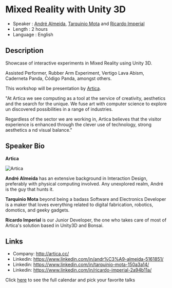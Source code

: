 Mixed Reality with Unity 3D
=================================

* Speaker   : [André Almeida](https://www.linkedin.com/in/andr%C3%A9-almeida-5161851/), [Tarquinio Mota](https://www.linkedin.com/in/tarquinio-mota-150a3a14/) and [Ricardo Imperial](https://www.linkedin.com/in/ricardo-imperial-2a94b11a/)
* Length    : 2 hours
* Language  : English

Description
-----------

Showcase of interactive experiments in Mixed Reality using Unity 3D.

Assisted Performer, Rubber Arm Experiment, Vertigo Lava Abism, Caderneta Panda, Código Panda, amongst others.

This workshop will be presentation by [Artica](http://artica.cc).

"At Artica we see computing as a tool at the service of creativity, aesthetics and the search for the unique. We fuse art with computer science to explore un
discovered possibilities in a range of industries.

Regardless of the sector we are working in, Artica believes that the visitor experience is enhanced through the clever use of technology, strong aesthetics a
nd visual balance."

Speaker Bio
-----------

**Artica**

![Artica](https://raw.githubusercontent.com/PixelsCamp/talks/master/img/team_artica.jpg)

**André Almeida** has an extensive background in Interaction Design, preferably with physical computing involved. Any unexplored realm, André is the guy that hunts it.

**Tarquinio Mota** beyond being a badass Software and Electronics Developer is a maker that loves everything related to digital fabrication, robotics, domotics, and geeky gadgets. 

**Ricardo Imperial** is our Junior Developer, the one who takes care of most of Artica's solution based in Unity3D and Bonsai.

Links
-----

* Company: http://artica.cc/
* Linkedin: https://www.linkedin.com/in/andr%C3%A9-almeida-5161851/
* Linkedin: https://www.linkedin.com/in/tarquinio-mota-150a3a14/
* Linkedin: https://www.linkedin.com/in/ricardo-imperial-2a94b11a/

Click [here][1] to see the full calendar and pick your favorite talks

[1]: https://pixels.camp/schedule/
